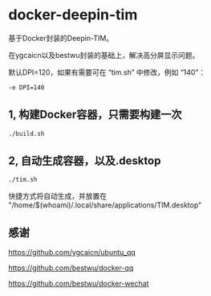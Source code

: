 # docker-deepin-tim

基于Docker封装的Deepin-TIM。

在ygcaicn以及bestwu封装的基础上，解决高分屏显示问题。

默认DPI=120，如果有需要可在 “tim.sh” 中修改，例如 “140”：

```sh
-e DPI=140
```

## 1, 构建Docker容器，只需要构建一次

```sh
./build.sh
```

## 2, 自动生成容器，以及.desktop

```sh
./tim.sh
```

快捷方式将自动生成，并放置在 "/home/$(whoami)/.local/share/applications/TIM.desktop"

## 感谢

<https://github.com/ygcaicn/ubuntu_qq>

<https://github.com/bestwu/docker-qq>

<https://github.com/bestwu/docker-wechat>
